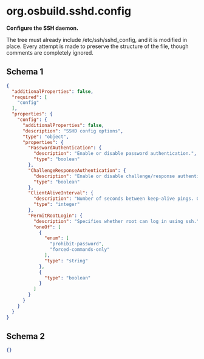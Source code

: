 
# org.osbuild.sshd.config

**Configure the SSH daemon.**

The tree must already include /etc/ssh/sshd_config, and it is modified
in place. Every attempt is made to preserve the structure of the file,
though comments are completely ignored.

## Schema 1

```json
{
  "additionalProperties": false,
  "required": [
    "config"
  ],
  "properties": {
    "config": {
      "additionalProperties": false,
      "description": "SSHD config options",
      "type": "object",
      "properties": {
        "PasswordAuthentication": {
          "description": "Enable or disable password authentication.",
          "type": "boolean"
        },
        "ChallengeResponseAuthentication": {
          "description": "Enable or disable challenge/response authentication.",
          "type": "boolean"
        },
        "ClientAliveInterval": {
          "description": "Number of seconds between keep-alive pings. 0 disables it.",
          "type": "integer"
        },
        "PermitRootLogin": {
          "description": "Specifies whether root can log in using ssh.",
          "oneOf": [
            {
              "enum": [
                "prohibit-password",
                "forced-commands-only"
              ],
              "type": "string"
            },
            {
              "type": "boolean"
            }
          ]
        }
      }
    }
  }
}
```

## Schema 2

```json
{}
```
